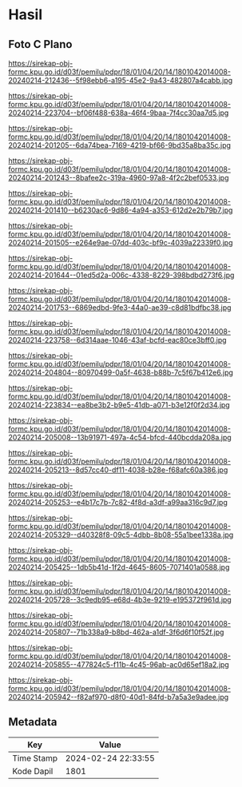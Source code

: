 # Hasil

## Foto C Plano

https://sirekap-obj-formc.kpu.go.id/d03f/pemilu/pdpr/18/01/04/20/14/1801042014008-20240214-212436--5f98ebb6-a195-45e2-9a43-482807a4cabb.jpg

https://sirekap-obj-formc.kpu.go.id/d03f/pemilu/pdpr/18/01/04/20/14/1801042014008-20240214-223704--bf06f488-638a-46f4-9baa-7f4cc30aa7d5.jpg

https://sirekap-obj-formc.kpu.go.id/d03f/pemilu/pdpr/18/01/04/20/14/1801042014008-20240214-201205--6da74bea-7169-4219-bf66-9bd35a8ba35c.jpg

https://sirekap-obj-formc.kpu.go.id/d03f/pemilu/pdpr/18/01/04/20/14/1801042014008-20240214-201243--8bafee2c-319a-4960-97a8-4f2c2bef0533.jpg

https://sirekap-obj-formc.kpu.go.id/d03f/pemilu/pdpr/18/01/04/20/14/1801042014008-20240214-201410--b6230ac6-9d86-4a94-a353-612d2e2b79b7.jpg

https://sirekap-obj-formc.kpu.go.id/d03f/pemilu/pdpr/18/01/04/20/14/1801042014008-20240214-201505--e264e9ae-07dd-403c-bf9c-4039a22339f0.jpg

https://sirekap-obj-formc.kpu.go.id/d03f/pemilu/pdpr/18/01/04/20/14/1801042014008-20240214-201644--01ed5d2a-006c-4338-8229-398bdbd273f6.jpg

https://sirekap-obj-formc.kpu.go.id/d03f/pemilu/pdpr/18/01/04/20/14/1801042014008-20240214-201753--6869edbd-9fe3-44a0-ae39-c8d81bdfbc38.jpg

https://sirekap-obj-formc.kpu.go.id/d03f/pemilu/pdpr/18/01/04/20/14/1801042014008-20240214-223758--6d314aae-1046-43af-bcfd-eac80ce3bff0.jpg

https://sirekap-obj-formc.kpu.go.id/d03f/pemilu/pdpr/18/01/04/20/14/1801042014008-20240214-204804--80970499-0a5f-4638-b88b-7c5f67b412e6.jpg

https://sirekap-obj-formc.kpu.go.id/d03f/pemilu/pdpr/18/01/04/20/14/1801042014008-20240214-223834--ea8be3b2-b9e5-41db-a071-b3e12f0f2d34.jpg

https://sirekap-obj-formc.kpu.go.id/d03f/pemilu/pdpr/18/01/04/20/14/1801042014008-20240214-205008--13b91971-497a-4c54-bfcd-440bcdda208a.jpg

https://sirekap-obj-formc.kpu.go.id/d03f/pemilu/pdpr/18/01/04/20/14/1801042014008-20240214-205213--8d57cc40-df11-4038-b28e-f68afc60a386.jpg

https://sirekap-obj-formc.kpu.go.id/d03f/pemilu/pdpr/18/01/04/20/14/1801042014008-20240214-205253--e4b17c7b-7c82-4f8d-a3df-a99aa316c9d7.jpg

https://sirekap-obj-formc.kpu.go.id/d03f/pemilu/pdpr/18/01/04/20/14/1801042014008-20240214-205329--d40328f8-09c5-4dbb-8b08-55a1bee1338a.jpg

https://sirekap-obj-formc.kpu.go.id/d03f/pemilu/pdpr/18/01/04/20/14/1801042014008-20240214-205425--1db5b41d-1f2d-4645-8605-7071401a0588.jpg

https://sirekap-obj-formc.kpu.go.id/d03f/pemilu/pdpr/18/01/04/20/14/1801042014008-20240214-205728--3c9edb95-e68d-4b3e-9219-e195372f961d.jpg

https://sirekap-obj-formc.kpu.go.id/d03f/pemilu/pdpr/18/01/04/20/14/1801042014008-20240214-205807--71b338a9-b8bd-462a-a1df-3f6d6f10f52f.jpg

https://sirekap-obj-formc.kpu.go.id/d03f/pemilu/pdpr/18/01/04/20/14/1801042014008-20240214-205855--477824c5-f11b-4c45-96ab-ac0d65ef18a2.jpg

https://sirekap-obj-formc.kpu.go.id/d03f/pemilu/pdpr/18/01/04/20/14/1801042014008-20240214-205942--f82af970-d8f0-40d1-84fd-b7a5a3e9adee.jpg


## Metadata

| Key        | Value               |
| ---------- | ------------------- |
| Time Stamp | 2024-02-24 22:33:55 |
| Kode Dapil | 1801                |



